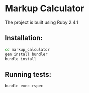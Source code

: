 # Markup Calculator

The project is built using Ruby 2.4.1

## Installation:

```bash
cd markup_calculator
gem install bundler
bundle install
```

## Running tests:

```bash
bundle exec rspec
```

